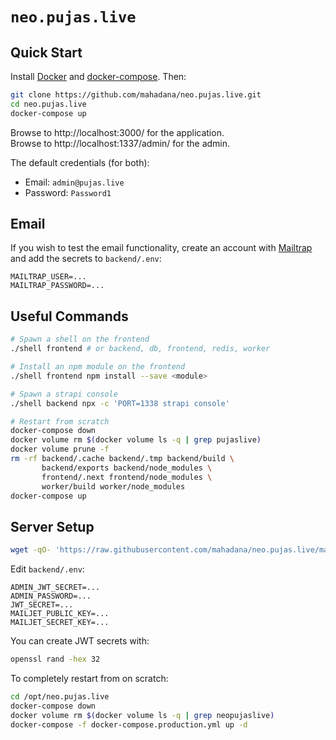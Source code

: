 # `neo.pujas.live`

## Quick Start

Install [Docker](https://docs.docker.com/get-docker/) and
[docker-compose](https://docs.docker.com/compose/install/). Then:

```sh
git clone https://github.com/mahadana/neo.pujas.live.git
cd neo.pujas.live
docker-compose up
```

Browse to http://localhost:3000/ for the application.  
Browse to http://localhost:1337/admin/ for the admin.

The default credentials (for both):

- Email: `admin@pujas.live`
- Password: `Password1`

## Email

If you wish to test the email functionality, create an account with
[Mailtrap](https://mailtrap.io/) and add the secrets to `backend/.env`:

```
MAILTRAP_USER=...
MAILTRAP_PASSWORD=...
```

## Useful Commands

```sh
# Spawn a shell on the frontend
./shell frontend # or backend, db, frontend, redis, worker

# Install an npm module on the frontend
./shell frontend npm install --save <module>

# Spawn a strapi console
./shell backend npx -c 'PORT=1338 strapi console'

# Restart from scratch
docker-compose down
docker volume rm $(docker volume ls -q | grep pujaslive)
docker volume prune -f
rm -rf backend/.cache backend/.tmp backend/build \
       backend/exports backend/node_modules \
       frontend/.next frontend/node_modules \
       worker/build worker/node_modules
docker-compose up
```

## Server Setup

```sh
wget -qO- 'https://raw.githubusercontent.com/mahadana/neo.pujas.live/main/server/setup.sh' | bash
```

Edit `backend/.env`:

```
ADMIN_JWT_SECRET=...
ADMIN_PASSWORD=...
JWT_SECRET=...
MAILJET_PUBLIC_KEY=...
MAILJET_SECRET_KEY=...
```

You can create JWT secrets with:

```sh
openssl rand -hex 32
```

To completely restart from on scratch:

```sh
cd /opt/neo.pujas.live
docker-compose down
docker volume rm $(docker volume ls -q | grep neopujaslive)
docker-compose -f docker-compose.production.yml up -d
```
